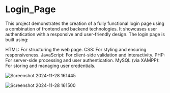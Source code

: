 # Login_Page

This project demonstrates the creation of a fully functional login page using a combination of frontend and backend technologies. It showcases user authentication with a responsive and user-friendly design. The login page is built using:

HTML: For structuring the web page.
CSS: For styling and ensuring responsiveness.
JavaScript: For client-side validation and interactivity.
PHP: For server-side processing and user authentication.
MySQL (via XAMPP): For storing and managing user credentials.

![Screenshot 2024-11-28 161445](https://github.com/user-attachments/assets/87e76fab-14a9-45e1-a27b-67e384cc8d16)

![Screenshot 2024-11-28 161500](https://github.com/user-attachments/assets/693e8689-7852-4408-ab5b-21d63054aa5c)
